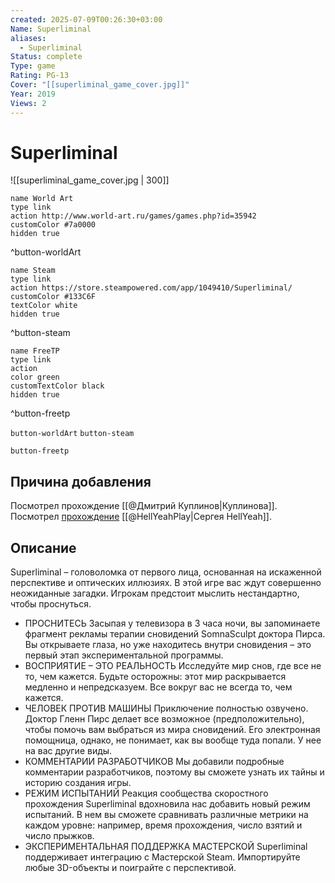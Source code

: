 ```yaml
---
created: 2025-07-09T00:26:30+03:00
Name: Superliminal
aliases:
  - Superliminal
Status: complete
Type: game
Rating: PG-13
Cover: "[[superliminal_game_cover.jpg]]"
Year: 2019
Views: 2
---
```


# Superliminal

![[superliminal_game_cover.jpg | 300]]


```button
name World Art
type link
action http://www.world-art.ru/games/games.php?id=35942
customColor #7a0000
hidden true
```
^button-worldArt

```button
name Steam
type link
action https://store.steampowered.com/app/1049410/Superliminal/
customColor #133C6F
textColor white
hidden true
```
^button-steam

```button
name FreeTP
type link
action 
color green
customTextColor black
hidden true
```
^button-freetp



`button-worldArt` `button-steam`

`button-freetp`

## Причина добавления

Посмотрел прохождение [[@Дмитрий Куплинов|Куплинова]].  
Посмотрел [прохождение](https://youtu.be/oAPMxTDCzMA?si=SibhkUk25WtiGYLD) [[@HellYeahPlay|Сергея HellYeah]].


## Описание

Superliminal – головоломка от первого лица, основанная на искаженной перспективе и оптических иллюзиях. В этой игре вас ждут совершенно неожиданные загадки. Игрокам предстоит мыслить нестандартно, чтобы проснуться.
 - ПРОСНИТЕСЬ Засыпая у телевизора в 3 часа ночи, вы запоминаете фрагмент рекламы терапии сновидений SomnaSculpt доктора Пирса. Вы открываете глаза, но уже находитесь внутри сновидения – это первый этап экспериментальной программы.
 - ВОСПРИЯТИЕ – ЭТО РЕАЛЬНОСТЬ Исследуйте мир снов, где все не то, чем кажется. Будьте осторожны: этот мир раскрывается медленно и непредсказуем. Все вокруг вас не всегда то, чем кажется.
 - ЧЕЛОВЕК ПРОТИВ МАШИНЫ Приключение полностью озвучено. Доктор Гленн Пирс делает все возможное (предположительно), чтобы помочь вам выбраться из мира сновидений. Его электронная помощница, однако, не понимает, как вы вообще туда попали. У нее на вас другие виды.
 - КОММЕНТАРИИ РАЗРАБОТЧИКОВ Мы добавили подробные комментарии разработчиков, поэтому вы сможете узнать их тайны и историю создания игры.
 - РЕЖИМ ИСПЫТАНИЙ Реакция сообщества скоростного прохождения Superliminal вдохновила нас добавить новый режим испытаний. В нем вы сможете сравнивать различные метрики на каждом уровне: например, время прохождения, число взятий и число прыжков.
 - ЭКСПЕРИМЕНТАЛЬНАЯ ПОДДЕРЖКА МАСТЕРСКОЙ Superliminal поддерживает интеграцию с Мастерской Steam. Импортируйте любые 3D-объекты и поиграйте с перспективой.

